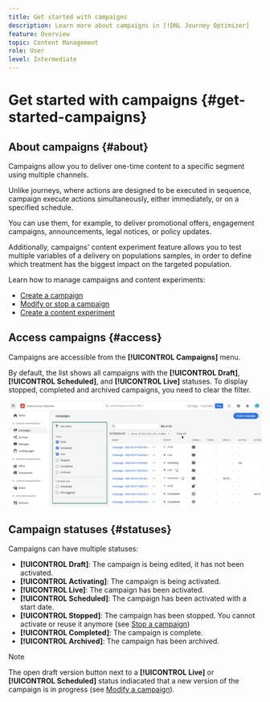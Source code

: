 ```yaml
---
title: Get started with campaigns
description: Learn more about campaigns in [!DNL Journey Optimizer]
feature: Overview
topic: Content Management
role: User
level: Intermediate
---
```


# Get started with campaigns {#get-started-campaigns}

## About campaigns {#about}

Campaigns allow you to deliver one-time content to a specific segment using multiple channels.

Unlike journeys, where actions are designed to be executed in sequence, campaign execute actions simultaneously, either immediately, or on a specified schedule.

You can use them, for example, to deliver promotional offers, engagement campaigns, announcements, legal notices, or policy updates.

Additionally, campaigns' content experiment feature allows you to test multiple variables of a delivery on populations samples, in order to define which treatment has the biggest impact on the targeted population.

Learn how to manage campaigns and content experiments:
* [Create a campaign](create-campaign.md)
* [Modify or stop a campaign](modify-stop-campaign.md)
* [Create a content experiment](content-experiment.md)

## Access campaigns {#access}

Campaigns are accessible from the **[!UICONTROL Campaigns]** menu.

By default, the list shows all campaigns with the **[!UICONTROL Draft]**, **[!UICONTROL Scheduled]**, and **[!UICONTROL Live]** statuses. To display stopped, completed and archived campaigns, you need to clear the filter.

![](assets/create-campaign-list.png)

## Campaign statuses {#statuses}

Campaigns can have multiple statuses:

* **[!UICONTROL Draft]**: The campaign is being edited, it has not been activated.
* **[!UICONTROL Activating]**: The campaign is being activated.
* **[!UICONTROL Live]**: The campaign has been activated.
* **[!UICONTROL Scheduled]**: The campaign has been activated with a start date.
* **[!UICONTROL Stopped]**: The campaign has been stopped. You cannot activate or reuse it anymore (see [Stop a campaign](modify-stop-campaign.md#stop))
* **[!UICONTROL Completed]**: The campaign is complete.
* **[!UICONTROL Archived]**: The campaign has been archived.

>[!NOTE]
>
>The open draft version button next to a **[!UICONTROL Live]** or **[!UICONTROL Scheduled]** status indiacated that a new version of the campaign is in progress (see [Modify a campaign](modify-stop-campaign.md#modify)).
